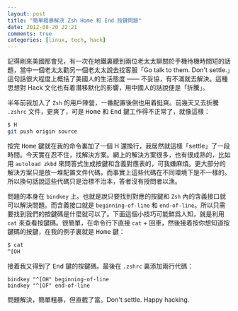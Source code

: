 ```yaml
---
layout: post
title: "簡單粗暴解決 Zsh Home 和 End 按鍵問題"
date: 2012-08-20 22:21
comments: true
categories: [linux, tech, hack]
---
```


記得剛來美國那會兒，有一次在地鐵裏聽到兩位老太太聊關於手機待機時間短的話題，當中一個老太太勸另一個老太太說去找客服「Go talk to them. Don't settle.」這句話很大程度上概括了美國人的生活態度 —— 不妥協，有不滿就去解決。這種思想對 Hack 文化也有着潛移默化的影響，用中國人的話說便是「折騰」。<!--more-->

半年前我加入了 `Zsh` 的用戶陣營，一番配置後倒也用着挺爽。前幾天又去折騰 `.zshrc` 文件，更爽了，可是 <kbd>Home</kbd> 和 <kbd>End</kbd> 鍵工作得不正常了，就像這樣：

``` bash
$ H                     
git push origin source

```

按完 <kbd>Home</kbd> 鍵就在我的命令裏加了一個 H 還換行，我居然就這樣「settle」了一段時間。今天實在忍不住，找解決方案。網上的解決方案很多，也有很成熟的，比如用 `autoload zkbd`
來問答式生成按鍵和含義對應表的，可我嫌麻煩。更大部分的解決方案只是放一堆配置文件代碼，而事實上這些代碼在不同環境下是不一樣的。所以換句話說這些代碼只是治標不治本，答者沒有授問者以漁。

問題的本身在 `bindkey` 上。也就是說只要找到對應的按鍵和 `Zsh` 內的含義接口就可以解決問題。而含義接口就是 `beginning-of-line` 和 `end-of-line`。所以只需要找到我們的按鍵碼是什麼就可以了。下面這個小技巧可能鮮爲人知，就是利用 `cat` 來查看按鍵碼。很簡單，在命令行下直接 `cat` + <kbd>回車</kbd>，然後接着按你想知道按鍵碼的按鍵，在我的例子裏就是 <kbd>Home</kbd> 鍵：

``` bash
$ cat
^[OH
```

接着我又得到了 <kbd>End</kbd> 鍵的按鍵碼。最後在 `.zshrc` 裏添加兩行代碼：

```
bindkey "^[OH" beginning-of-line
bindkey "^[OF" end-of-line
```

問題解決，簡單粗暴，但直截了當。Don't settle. Happy hacking.
